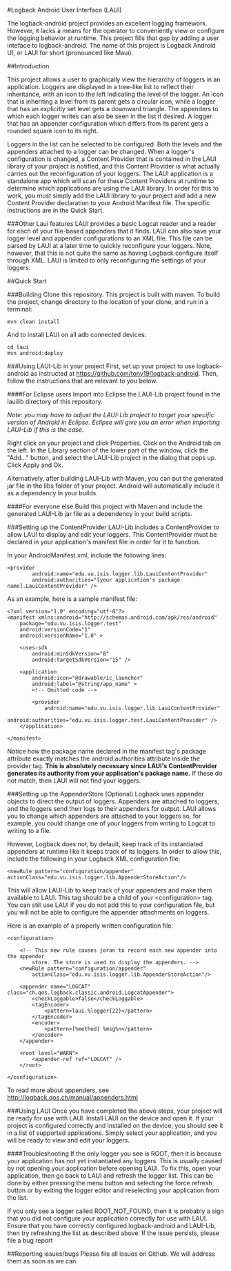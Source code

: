 #Logback Android User Interface (LAUI)

The logback-android project provides an excellent logging framework.  However, it lacks a means for the operator to conveniently view or configure the logging behavior at runtime.  This project fills that gap by adding a user inteface to logback-android.  The name of this project is Logback Android UI, or LAUI for short (pronounced like Maui).

##Introduction

This project allows a user to graphically view the hierarchy of loggers in an application.  Loggers are displayed in a tree-like list to reflect their inheritance, with an icon to the left indicating the level of the logger.  An icon that is inheriting a level from its parent gets a circular icon, while a logger that has an explicitly set level gets a downward triangle.  The appenders to which each logger writes can also be seen in the list if desired.  A logger that has an appender configuration which differs from its parent gets a rounded square icon to its right.

Loggers in the list can be selected to be configured.  Both the levels and the appenders attached to a logger can be changed.  When a logger's configuration is changed, a Content Provider that is contained in the LAUI library of your project is notified, and this Content Provider is what actually carries out the reconfiguration of your loggers.  The LAUI application is a standalone app which will scan for these Content Providers at runtime to determine which applications are using the LAUI library.  In order for this to work, you must simply add the LAUI library to your project and add a new Content Provider declaration to your Android Manifest file.  The specific instructions are in the Quick Start.

###Other Laui features
LAUI provides a basic Logcat reader and a reader for each of your file-based appenders that it finds.  LAUI can also save your logger level and appender configurations to an XML file.  This file can be parsed by LAUI at a later time to quickly reconfigure your loggers.  Note, however, that this is not quite the same as having Logback configure itself through XML.  LAUI is limited to only reconfiguring the settings of your loggers.

##Quick Start

###Building
Clone this repository.  This project is built with maven.  To build the project, change directory to the location of your clone, and run in a terminal:

    mvn clean install

And to install LAUI on all adb connected devices:

    cd laui
    mvn android:deploy
 
###Using LAUI-Lib in your project
First, set up your project to use logback-android as instructed at https://github.com/tony19/logback-android.  Then, follow the instructions that are relevant to you below.

####For Eclipse users
Import into Eclipse the LAUI-Lib project found in the lauilib directory of this repository.  

*Note: you may have to adjust the LAUI-Lib project to target your specific version of Android in Eclipse. Eclipse will give you an error when importing LAUI-Lib if this is the case.*

Right click on your project and click Properties.  Click on the Android tab on the left.  In the Library section of the lower part of the window, click the "Add..." button, and select the LAUI-Lib project in the dialog that pops up.  Click Apply and Ok.

Alternatively, after building LAUI-Lib with Maven, you can put the generated jar file in the libs folder of your project.  Android will automatically include it as a dependency in your builds.

####For everyone else
Build this project with Maven and include the generated LAUI-Lib jar file as a dependency in your build scripts.

###Setting up the ContentProvider
LAUI-Lib includes a ContentProvider to allow LAUI to display and edit your loggers.  This ContentProvider must be declared in your application's manifest file in order for it to function.

In your AndroidManifest.xml, include the following lines:

    <provider
            android:name="edu.vu.isis.logger.lib.LauiContentProvider"
            android:authorities="[your application's package name].LauiContentProvider" />
            
As an example, here is a sample manifest file:

    <?xml version="1.0" encoding="utf-8"?>
    <manifest xmlns:android="http://schemas.android.com/apk/res/android"
        package="edu.vu.isis.logger.test"
        android:versionCode="1"
        android:versionName="1.0" >
    
        <uses-sdk
            android:minSdkVersion="8"
            android:targetSdkVersion="15" />
    
        <application
            android:icon="@drawable/ic_launcher"
            android:label="@string/app_name" >
            <!-- Omitted code -->
    
            <provider
                android:name="edu.vu.isis.logger.lib.LauiContentProvider"
                android:authorities="edu.vu.isis.logger.test.LauiContentProvider" />
        </application>
    
    </manifest>
            
Notice how the package name declared in the manifest tag's package attribute exactly matches the android:authorities attribute inside the provider tag.  <b>This is absolutely necessary since LAUI's ContentProvider generates its authority from your application's package name.</b>  If these do not match, then LAUI will not find your loggers.

###Setting up the AppenderStore (Optional)
Logback uses appender objects to direct the output of loggers.  Appenders are attached to loggers, and the loggers send their logs to their appenders for output.  LAUI allows you to change which appenders are attached to your loggers so, for example, you could change one of your loggers from writing to Logcat to writing to a file.

However, Logback does not, by default, keep track of its instantiated appenders at runtime like it keeps track of its loggers.  In order to allow this, include the following in your Logback XML configuration file:
    
    <newRule pattern="configuration/appender" actionClass="edu.vu.isis.logger.lib.AppenderStoreAction"/>
    
This will allow LAUI-Lib to keep track of your appenders and make them available to LAUI.  This tag should be a child of your &lt;configuration> tag.  You can still use LAUI if you do not add this to your configuration file, but you will not be able to configure the appender attachments on loggers.

Here is an example of a properly written configuration file:

    <configuration>
    
        <!-- This new rule causes joran to record each new appender into the appender 
            store. The store is used to display the appenders. -->
        <newRule pattern="configuration/appender"
            actionClass="edu.vu.isis.logger.lib.AppenderStoreAction"/>
            
        <appender name="LOGCAT" class="ch.qos.logback.classic.android.LogcatAppender">
            <checkLoggable>false</checkLoggable>
            <tagEncoder>
                <pattern>laui.%logger{22}</pattern>
    		</tagEncoder>
    		<encoder>
    			<pattern>[%method] %msg%n</pattern>
    		</encoder>
       	</appender>
     
    	<root level="WARN">
    	    <appender-ref ref="LOGCAT" />
    	</root>
    
    </configuration>

To read more about appenders, see http://logback.qos.ch/manual/appenders.html

###Using LAUI
Once you have completed the above steps, your project will be ready for use with LAUI.  Install LAUI on the device and open it.  If your project is configured correctly and installed on the device, you should see it in a list of supported applications.  Simply select your application, and you will be ready to view and edit your loggers.

####Troubleshooting
If the only logger you see is ROOT, then it is because your application has not yet instantiated any loggers.  This is usually caused by not opening your application before opening LAUI.  To fix this, open your application, then go back to LAUI and refresh the logger list.  This can be done by either pressing the menu button and selecting the force refresh button or by exiting the logger editor and reselecting your application from the list.

If you only see a logger called ROOT_NOT_FOUND, then it is probably a sign that you did not configure your application correctly for use with LAUI.  Ensure that you have correctly configured logback-android and LAUI-Lib, then try refreshing the list as described above.  If the issue persists, please file a bug report

##Reporting issues/bugs
Please file all issues on Github.  We will address them as soon as we can.